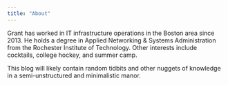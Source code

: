 ```yaml
---
title: "About"
---
```


Grant has worked in IT infrastructure operations in the Boston area since 2013. He holds a degree in Applied Networking & Systems Administration from the Rochester Institute of Technology. Other interests include cocktails, college hockey, and summer camp.

This blog will likely contain random tidbits and other nuggets of knowledge in a semi-unstructured and minimalistic manor.
